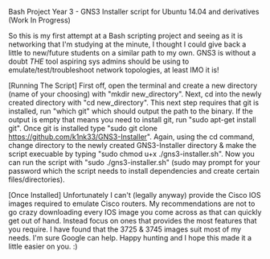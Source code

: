 Bash Project Year 3 - GNS3 Installer script for Ubuntu 14.04 and derivatives (Work In Progress)

So this is my first attempt at a Bash scripting project and seeing as it is networking that I'm studying at the minute, I thought I could give back a little 
to new/future students on a similar path to my own. GNS3 is without a doubt *THE* tool aspiring sys admins should be using to emulate/test/troubleshoot 
network topologies, at least IMO it is! 


[Running The Script]
First off, open the terminal and create a new directory (name of your choosing) with "mkdir new_directory".
Next, cd into the newly created directory with "cd new_directory".
This next step requires that git is installed, run "which git" which should output the path to the binary. 
If the output is empty that means you need to install git, run "sudo apt-get install git".
Once git is installed type "sudo git clone https://github.com/k1nk33/GNS3-Installer".
Again, using the cd command, change directory to the newly created GNS3-Installer directory & make the script 
execuable by typing "sudo chmod u+x ./gns3-installer.sh". 
Now you can run the script with "sudo ./gns3-installer.sh"
(sudo may prompt for your password which the script needs to install dependencies and create certain files/directories).
 
[Once Installed]
Unfortunately I can't (legally anyway) provide the Cisco IOS images required to emulate Cisco routers.
My recommendations are not to go crazy downloading every IOS image you come across as that can quickly get out of hand.
Instead focus on ones that provides the most features that you require. I have found that the 3725 & 3745 images suit most of my needs.
I'm sure Google can help. 
Happy hunting and I hope this made it a little easier on you. :)  
